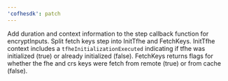 ```yaml
---
'cofhesdk': patch
---
```


Add duration and context information to the step callback function for encryptInputs. Split fetch keys step into InitTfhe and FetchKeys.
InitTfhe context includes a `tfheInitializationExecuted` indicating if tfhe was initialized (true) or already initialized (false).
FetchKeys returns flags for whether the fhe and crs keys were fetch from remote (true) or from cache (false).

